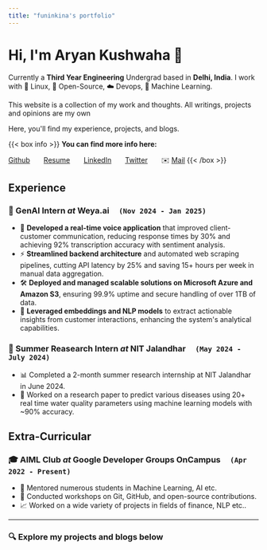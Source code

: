 ```yaml
---
title: "funinkina's portfolio"
---
```

# Hi, I'm Aryan Kushwaha 👋

Currently a **Third Year Engineering** Undergrad based in **Delhi, India**. I work with 🐧 Linux, 🌟 Open-Source, ☁️ Devops, 🤖 Machine Learning.

This website is a collection of my work and thoughts. All writings, projects and opinions are my own

Here, you'll find my experience, projects, and blogs.

{{< box info >}}
**You can find more info here:**

[Github](https://github.com/funinkina) &nbsp; &nbsp; &nbsp; [Resume](https://drive.google.com/file/d/1ihZrQcT2tONVpIvPu10jKKj2tmh7F0pw/view?usp=sharing)  &nbsp; &nbsp; &nbsp; [LinkedIn](https://www.linkedin.com/funinkina)  &nbsp; &nbsp; &nbsp; [Twitter](https://x.com/funinkina)  &nbsp; &nbsp; &nbsp;  ✉️ [Mail](mailto:aryankushwaha3101@gmail.com)
{{< /box >}}

## Experience
### 🚀 GenAI Intern *at* Weya.ai &nbsp; &nbsp; `(Nov 2024 - Jan 2025)`
  - 🎯 **Developed a real-time voice application** that improved client-customer communication, reducing response times by 30% and achieving 92% transcription accuracy with sentiment analysis.
  - ⚡ **Streamlined backend architecture** and automated web scraping pipelines, cutting API latency by 25% and saving 15+ hours per week in manual data aggregation.
  - 🛠️ **Deployed and managed scalable solutions on Microsoft Azure and Amazon S3**, ensuring 99.9% uptime and secure handling of over 1TB of data.
  - 🧠 **Leveraged embeddings and NLP models** to extract actionable insights from customer interactions, enhancing the system's analytical capabilities.

### 🔬 Summer Reasearch Intern *at* NIT Jalandhar &nbsp; &nbsp; `(May 2024 - July 2024)`
  - 📊 Completed a 2-month summer research internship at NIT Jalandhar in June 2024.
  - 🌊 Worked on a research paper to predict various diseases using 20+ real time water quality parameters using machine learning models with ~90% accuracy.


## Extra-Curricular
### 🎓 AIML Club *at* Google Developer Groups OnCampus &nbsp; &nbsp; `(Apr 2022 - Present)`
  - 🌟 Mentored numerous students in Machine Learning, AI etc.
  - 🚀 Conducted workshops on Git, GitHub, and open-source contributions.
  - 📈 Worked on a wide variety of projects in fields of finance, NLP etc..

----
### 🔍 Explore my projects and blogs below
